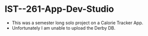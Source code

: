 # IST--261-App-Dev-Studio
  - This was a semester long solo project on a Calorie Tracker App. 
  - Unfortunately I am unable to upload the Derby DB.
